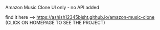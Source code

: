 Amazon Music Clone UI only - no API added


find it here -->
https://ashish12345bisht.github.io/amazon-music-clone
(CLICK ON HOMEPAGE TO SEE THE PROJECT)
